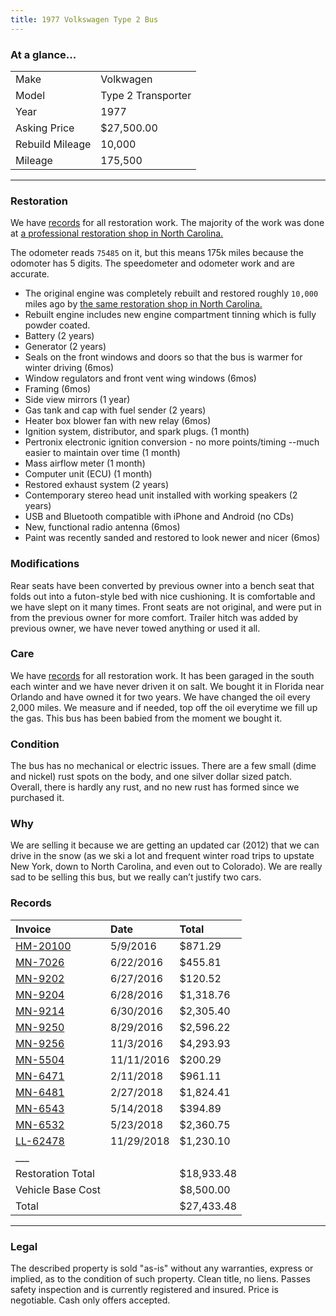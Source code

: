 ```yaml
---
title: 1977 Volkswagen Type 2 Bus
---
```


### At a glance... ###

|  |  |
| :--- | :--- |
| Make            | Volkwagen          |
| Model           | Type 2 Transporter |
| Year            | 1977               |
| Asking Price    | $27,500.00         |
| Rebuild Mileage | 10,000             |
| Mileage         | 175,500            |

---

### Restoration ###
We have [records](/#records) for all restoration work. The majority of the work was done at [a professional restoration shop in North Carolina.](http://monkeynutvw.com/gallery/v/Past+ProjectsProjects/T2projects/mattgreenwald/)

The odometer reads `75485` on it, but this means 175k miles because the odomoter has 5 digits. The speedometer and odometer work and are accurate.

* The original engine was completely rebuilt and restored roughly `10,000` miles ago by [the same restoration shop in North Carolina.](http://monkeynutvw.com/gallery/v/Past+ProjectsProjects/T2projects/mattgreenwald/)
* Rebuilt engine includes new engine compartment tinning which is fully powder coated.
* Battery (2 years)
* Generator (2 years)
* Seals on the front windows and doors so that the bus is warmer for winter driving (6mos)
* Window regulators and front vent wing windows (6mos)
* Framing (6mos)
* Side view mirrors (1 year)
* Gas tank and cap with fuel sender (2 years)
* Heater box blower fan with new relay (6mos)
* Ignition system, distributor, and spark plugs. (1 month)
* Pertronix electronic ignition conversion - no more points/timing --much easier to maintain over time (1 month)
* Mass airflow meter (1 month)
* Computer unit (ECU) (1 month)
* Restored exhaust system (2 years)
* Contemporary stereo head unit installed with working speakers (2 years)
* USB and Bluetooth compatible with iPhone and Android (no CDs) 
* New, functional radio antenna (6mos)
* Paint was recently sanded and restored to look newer and nicer (6mos)

### Modifications ###
Rear seats have been converted by previous owner into a bench seat that folds out into a futon-style bed with nice cushioning. It is comfortable and we have slept on it many times. Front seats are not original, and were put in from the previous owner for more comfort. Trailer hitch was added by previous owner, we have never towed anything or used it all.

### Care ###
We have [records](/#records) for all restoration work. It has been garaged in the south each winter and we have never driven it on salt. We bought it in Florida near Orlando and have owned it for two years. We have changed the oil every 2,000 miles. We measure and if needed, top off the oil everytime we fill up the gas. This bus has been babied from the moment we bought it.

### Condition ###
The bus has no mechanical or electric issues. There are a few small (dime and nickel) rust spots on the body, and one silver dollar sized patch. Overall, there is hardly any rust, and no new rust has formed since we purchased it.

### Why ###
We are selling it because we are getting an updated car (2012) that we can drive in the snow (as we ski a lot and frequent winter road trips to upstate New York, down to North Carolina, and even out to Colorado). We are really sad to be  selling this bus, but we really can’t justify two cars.

### Records ###

| Invoice           | Date       | Total      |
| :--- | :--- | :--- |
| [HM-20100](pdfs/1-HM-20100.pdf) | 5/9/2016 | $871.29 |
| [MN-7026](pdfs/2-MN-7026.pdf) | 6/22/2016  | $455.81    |
| [MN-9202](pdfs/3-MN-9202.pdf) | 6/27/2016  | $120.52    |
| [MN-9204](pdfs/4-MN-9204.pdf) | 6/28/2016 | $1,318.76  |
| [MN-9214](pdfs/5-MN-9214.pdf) | 6/30/2016  | $2,305.40  |
| [MN-9250](pdfs/6-MN-9250.pdf) | 8/29/2016  | $2,596.22  |
| [MN-9256](pdfs/7-MN-9256.pdf) | 11/3/2016  | $4,293.93  |
| [MN-5504](pdfs/8-MN-5504.pdf) | 11/11/2016 | $200.29    |
| [MN-6471](pdfs/9-MN-6471.pdf) | 2/11/2018  | $961.11    |
| [MN-6481](pdfs/10-MN-6481.pdf) | 2/27/2018  | $1,824.41  |
| [MN-6543](pdfs/11-MN-6543.pdf) | 5/14/2018  | $394.89    |
| [MN-6532](pdfs/12-MN-6532.pdf) | 5/23/2018  | $2,360.75  |
| [LL-62478](pdfs/13-LL-62478.pdf) | 11/29/2018 | $1,230.10  |
| ___ |  |  |
| Restoration Total |            | $18,933.48 |
| Vehicle Base Cost |            | $8,500.00  |
| Total             |            | $27,433.48 |

---

### Legal ###
The described property is sold "as-is" without any warranties, express or implied, as to the condition of such property. Clean title, no liens. Passes safety inspection and is currently registered and insured.
Price is negotiable. Cash only offers accepted.
